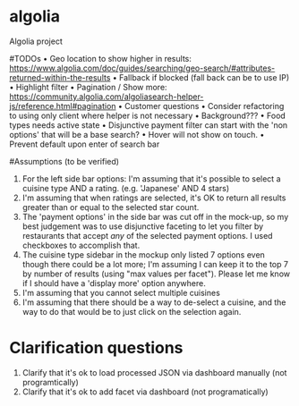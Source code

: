 # algolia
Algolia project

#TODOs
• Geo location to show higher in results: https://www.algolia.com/doc/guides/searching/geo-search/#attributes-returned-within-the-results
• Fallback if blocked (fall back can be to use IP)
• Highlight filter
• Pagination / Show more: https://community.algolia.com/algoliasearch-helper-js/reference.html#pagination
• Customer questions
• Consider refactoring to using only client where helper is not necessary
• Background???
• Food types needs active state
• Disjunctive payment filter can start with the 'non options' that will be a base search?
• Hover will not show on touch.
• Prevent default upon enter of search bar

#Assumptions (to be verified)
1. For the left side bar options: I'm assuming that it's possible to select a cuisine type AND a rating. (e.g. 'Japanese' AND 4 stars)
2. I'm assuming that when ratings are selected, it's OK to return all results greater than or equal to the selected star count.
3. The 'payment options' in the side bar was cut off in the mock-up, so my best judgement was to use disjunctive faceting to let you filter by restaurants that accept *any* of the selected payment options. I used checkboxes to accomplish that. 
4. The cuisine type sidebar in the mockup only listed 7 options even though there could be a lot more; I'm assuming I can keep it to the top 7 by number of results (using "max values per facet"). Please let me know if I should have a 'display more' option anywhere. 
5. I'm assuming that you cannot select multiple cuisines
6. I'm assuming that there should be a way to de-select a cuisine, and the way to do that would be to just click on the selection again. 


# Clarification questions
1. Clarify that it's ok to load processed JSON via dashboard manually (not programtically)
2. Clarify that it's ok to add facet via dashboard (not programatically)